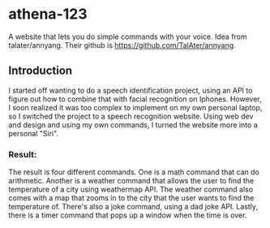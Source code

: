# athena-123
A website that lets you do simple commands with your voice. 
Idea from talater/annyang. Their github is https://github.com/TalAter/annyang.

## Introduction
I started off wanting to do a speech identification project, using an API to figure out how to combine that with facial recognition on Iphones. However, I soon realized it was too complex to implement on my own personal laptop, so I switched the project to a speech recognition website. Using web dev and design and using my own commands, I turned the website more into a personal "Siri". 




### Result:
The result is four different commands. One is a math command that can do arithmetic. Another is a weather command that allows the user to find the temperature of a city using weathermap API. The weather command also comes with a map that zooms in to the city that the user wants to find the temperature of. There's also a joke command, using a dad joke API. Lastly, there is a timer command that pops up a window when the time is over. 
